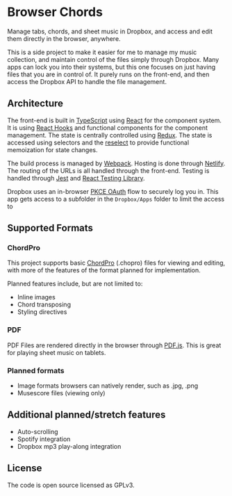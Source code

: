 # Browser Chords

Manage tabs, chords, and sheet music in Dropbox, and access and edit them directly in the browser, anywhere.

This is a side project to make it easier for me to manage my music collection, and maintain control of the files simply through Dropbox. Many apps can lock you into their systems, but this one focuses on just having files that you are in control of. It purely runs on the front-end, and then access the Dropbox API to handle the file management.

## Architecture

The front-end is built in [TypeScript](https://www.typescriptlang.org/) using [React](https://reactjs.org/) for the component system. It is using [React Hooks](https://reactjs.org/docs/hooks-reference.html) and functional components for the component management. The state is centrally controlled using [Redux](https://redux.js.org/). The state is accessed using selectors and the [reselect](https://github.com/reduxjs/reselect) to provide functional memoization for state changes.

The build process is managed by [Webpack](https://webpack.js.org/). Hosting is done through [Netlify](https://www.netlify.com/). The routing of the URLs is all handled through the front-end. Testing is handled through [Jest](https://jestjs.io/) and [React Testing Library](https://testing-library.com/docs/react-testing-library/intro/).

Dropbox uses an in-browser [PKCE OAuth](https://dropbox.tech/developers/pkce--what-and-why-) flow to securely log you in. This app gets access to a subfolder in the `Dropbox/Apps` folder to limit the access to

## Supported Formats

### ChordPro

This project supports basic [ChordPro](https://www.chordpro.org/) (.chopro) files for viewing and editing, with more of the features of the format planned for implementation.

Planned features include, but are not limited to:

 * Inline images
 * Chord transposing
 * Styling directives

### PDF

PDF Files are rendered directly in the browser through [PDF.js](https://mozilla.github.io/pdf.js/). This is great for playing sheet music on tablets.

### Planned formats

 * Image formats browsers can natively render, such as .jpg, .png
 * Musescore files (viewing only)

## Additional planned/stretch features

 * Auto-scrolling
 * Spotify integration
 * Dropbox mp3 play-along integration

## License

The code is open source licensed as GPLv3.
